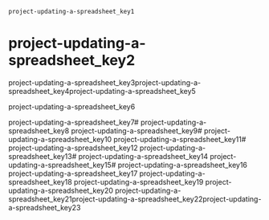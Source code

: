 ```ngMeta
project-updating-a-spreadsheet_key1
```
# project-updating-a-spreadsheet_key2
project-updating-a-spreadsheet_key3project-updating-a-spreadsheet_key4project-updating-a-spreadsheet_key5

project-updating-a-spreadsheet_key6

project-updating-a-spreadsheet_key7# project-updating-a-spreadsheet_key8
project-updating-a-spreadsheet_key9# project-updating-a-spreadsheet_key10
project-updating-a-spreadsheet_key11# project-updating-a-spreadsheet_key12
project-updating-a-spreadsheet_key13# project-updating-a-spreadsheet_key14
project-updating-a-spreadsheet_key15# project-updating-a-spreadsheet_key16
project-updating-a-spreadsheet_key17 project-updating-a-spreadsheet_key18
project-updating-a-spreadsheet_key19 project-updating-a-spreadsheet_key20
project-updating-a-spreadsheet_key21project-updating-a-spreadsheet_key22project-updating-a-spreadsheet_key23